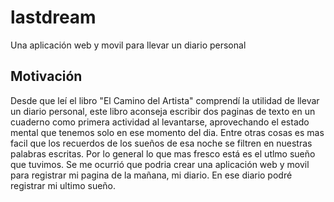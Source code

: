 # lastdream

Una aplicación web y movil para llevar un diario personal

## Motivación

Desde que leí el libro "El Camino del Artista" comprendí la utilidad de llevar un diario personal, este libro aconseja escribir dos paginas de texto en un cuaderno como primera actividad al levantarse, aprovechando el estado mental que tenemos solo en ese momento del dia. Entre otras cosas es mas facil que los recuerdos de los sueños de esa noche se filtren en nuestras palabras escritas. Por lo general lo que mas fresco está es el utlmo sueño que tuvimos. Se me ocurrió que podria crear una aplicación web y movil para registrar mi pagina de la mañana, mi diario. En ese diario podré registrar mi ultimo sueño.
